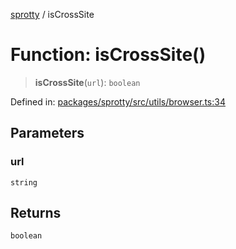 
[sprotty](../globals) / isCrossSite

# Function: isCrossSite()

> **isCrossSite**(`url`): `boolean`

Defined in: [packages/sprotty/src/utils/browser.ts:34](https://github.com/eclipse-sprotty/sprotty/blob/f9b2433481cc27a1ac0c92d525a92039ae7f6c76/packages/sprotty/src/utils/browser.ts#L34)

## Parameters

### url

`string`

## Returns

`boolean`

